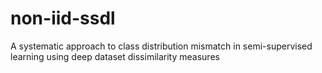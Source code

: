 # non-iid-ssdl
A systematic approach to class distribution mismatch in semi-supervised learning using deep dataset dissimilarity measures
